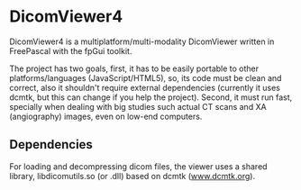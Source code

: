DicomViewer4
============

DicomViewer4 is a multiplatform/multi-modality DicomViewer written in
FreePascal with the fpGui toolkit. 

The project has two goals, first, it has to be easily portable to other
platforms/languages (JavaScript/HTML5), so, its code must be clean and
correct, also it shouldn't require external dependencies (currently it uses
dcmtk, but this can change if you help the project). Second, it must run fast,
specially when dealing with big studies such actual CT scans and XA
(angiography) images, even on low-end computers.

Dependencies
------------

For loading and decompressing dicom files, the viewer uses a shared library,
libdicomutils.so (or .dll) based on dcmtk (www.dcmtk.org).

